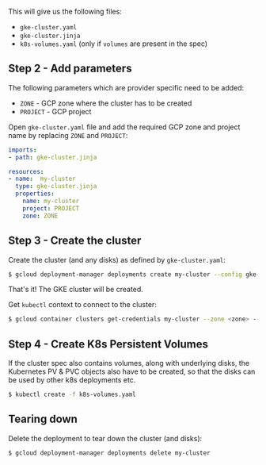 This will give us the following files:
- `gke-cluster.yaml`
- `gke-cluster.jinja`
- `k8s-volumes.yaml` (only if `volumes` are present in the spec)

## Step 2 - Add parameters

The following parameters which are provider specific need to be added:
- `ZONE` - GCP zone where the cluster has to be created
- `PROJECT` - GCP project

Open `gke-cluster.yaml` file and add the required GCP zone and project name by
replacing `ZONE` and `PROJECT`:

```yaml
imports:
- path: gke-cluster.jinja

resources:
- name:  my-cluster
  type: gke-cluster.jinja
  properties:
    name: my-cluster
    project: PROJECT
    zone: ZONE
```

## Step 3 - Create the cluster

Create the cluster (and any disks) as defined by `gke-cluster.yaml`:

```bash
$ gcloud deployment-manager deployments create my-cluster --config gke-cluster.yaml
```

That's it! The GKE cluster will be created.

Get `kubectl` context to connect to the cluster:

```bash
$ gcloud container clusters get-credentials my-cluster --zone <zone> --project <project>
```

## Step 4 - Create K8s Persistent Volumes

If the cluster spec also contains volumes, along with underlying disks, the
Kubernetes PV & PVC objects also have to be created, so that the disks can be
used by other k8s deployments etc.

```bash
$ kubectl create -f k8s-volumes.yaml
```

## Tearing down

Delete the deployment to tear down the cluster (and disks):

```bash
$ gcloud deployment-manager deployments delete my-cluster
```
